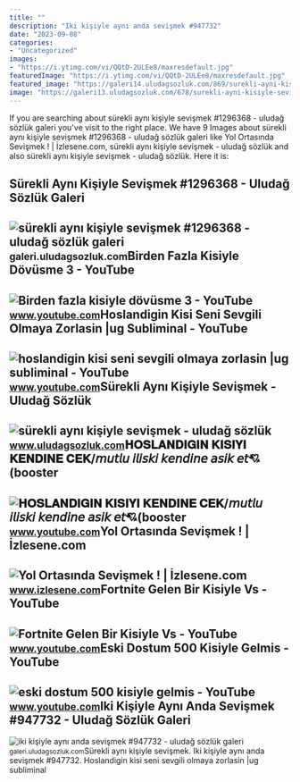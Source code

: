 ```yaml
---
title: ""
description: "Iki kişiyle aynı anda sevişmek #947732"
date: "2023-09-08"
categories:
- "Uncategorized"
images:
- "https://i.ytimg.com/vi/QQtD-2ULEe8/maxresdefault.jpg"
featuredImage: "https://i.ytimg.com/vi/QQtD-2ULEe8/maxresdefault.jpg"
featured_image: "https://galeri14.uludagsozluk.com/869/surekli-ayni-kisiyle-sevismek_1296367.jpg"
image: "https://galeri13.uludagsozluk.com/678/surekli-ayni-kisiyle-sevismek_1296368.jpg"
---
```


If you are searching about sürekli aynı kişiyle sevişmek #1296368 - uludağ sözlük galeri you've visit to the right place. We have 9 Images about sürekli aynı kişiyle sevişmek #1296368 - uludağ sözlük galeri like Yol Ortasında Sevişmek ! | İzlesene.com, sürekli aynı kişiyle sevişmek - uludağ sözlük and also sürekli aynı kişiyle sevişmek - uludağ sözlük. Here it is:

Sürekli Aynı Kişiyle Sevişmek #1296368 - Uludağ Sözlük Galeri
-------------------------------------------------------------

 ![sürekli aynı kişiyle sevişmek #1296368 - uludağ sözlük galeri](https://galeri13.uludagsozluk.com/678/surekli-ayni-kisiyle-sevismek_1296368.jpg) <small>galeri.uludagsozluk.com</small>Birden Fazla Kisiyle Dövüsme 3 - YouTube
----------------------------------------

 ![Birden fazla kisiyle dövüsme 3 - YouTube](https://i.ytimg.com/vi/jeP64ZENcBQ/maxresdefault.jpg?sqp=-oaymwEmCIAKENAF8quKqQMa8AEB-AGUA4AC0AWKAgwIABABGGAgZSgkMA8=&rs=AOn4CLCEx3Hmy716qLL2bKkcygAmHoqwGQ) <small>www.youtube.com</small>Hoslandigin Kisi Seni Sevgili Olmaya Zorlasin |ug Subliminal - YouTube
----------------------------------------------------------------------

 ![hoslandigin kisi seni sevgili olmaya zorlasin |ug subliminal - YouTube](https://i.ytimg.com/vi/EYxuSO6ci6o/maxresdefault.jpg) <small>www.youtube.com</small>Sürekli Aynı Kişiyle Sevişmek - Uludağ Sözlük
---------------------------------------------

 ![sürekli aynı kişiyle sevişmek - uludağ sözlük](https://galeri14.uludagsozluk.com/869/surekli-ayni-kisiyle-sevismek_1296367.jpg) <small>www.uludagsozluk.com</small>𝐇𝐎𝐒𝐋𝐀𝐍𝐃𝐈𝐆𝐈𝐍 𝐊𝐈𝐒𝐈𝐘𝐈 𝐊𝐄𝐍𝐃𝐈𝐍𝐄 𝐂𝐄𝐊/𝘮𝘶𝘵𝘭𝘶 𝘪𝘭𝘪𝘴𝘬𝘪 𝘬𝘦𝘯𝘥𝘪𝘯𝘦 𝘢𝘴𝘪𝘬 𝘦𝘵💘(booster
--------------------------------------------------------------------

 ![𝐇𝐎𝐒𝐋𝐀𝐍𝐃𝐈𝐆𝐈𝐍 𝐊𝐈𝐒𝐈𝐘𝐈 𝐊𝐄𝐍𝐃𝐈𝐍𝐄 𝐂𝐄𝐊/𝘮𝘶𝘵𝘭𝘶 𝘪𝘭𝘪𝘴𝘬𝘪 𝘬𝘦𝘯𝘥𝘪𝘯𝘦 𝘢𝘴𝘪𝘬 𝘦𝘵💘(booster](https://i.ytimg.com/vi/QQtD-2ULEe8/maxresdefault.jpg) <small>www.youtube.com</small>Yol Ortasında Sevişmek ! | İzlesene.com
---------------------------------------

 ![Yol Ortasında Sevişmek ! | İzlesene.com](https://i1.imgiz.com/rshots/10129/yol-ortasinda-sevismek_10129869-7321_1800x945.jpg) <small>www.izlesene.com</small>Fortnite Gelen Bir Kisiyle Vs - YouTube
---------------------------------------

 ![Fortnite Gelen Bir Kisiyle Vs - YouTube](https://i.ytimg.com/vi/I3JxU52q69w/maxresdefault.jpg) <small>www.youtube.com</small>Eski Dostum 500 Kisiyle Gelmis - YouTube
----------------------------------------

 ![eski dostum 500 kisiyle gelmis - YouTube](https://i.ytimg.com/vi/vytHWoeyBmA/maxresdefault.jpg) <small>www.youtube.com</small>Iki Kişiyle Aynı Anda Sevişmek #947732 - Uludağ Sözlük Galeri
-------------------------------------------------------------

 ![iki kişiyle aynı anda sevişmek #947732 - uludağ sözlük galeri](https://galeri8.uludagsozluk.com/420/iki-kisiyle-ayni-anda-sevismek_947732.jpg) <small>galeri.uludagsozluk.com</small>Sürekli aynı kişiyle sevişmek. Iki kişiyle aynı anda sevişmek #947732. Hoslandigin kisi seni sevgili olmaya zorlasin |ug subliminal
